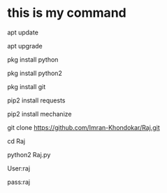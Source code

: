 # this is my command 


apt update

apt upgrade

pkg install python

pkg install python2

pkg install git

pip2 install requests

pip2 install mechanize

git clone https://github.com/Imran-Khondokar/Raj.git

cd Raj

python2 Raj.py

User:raj 

pass:raj
